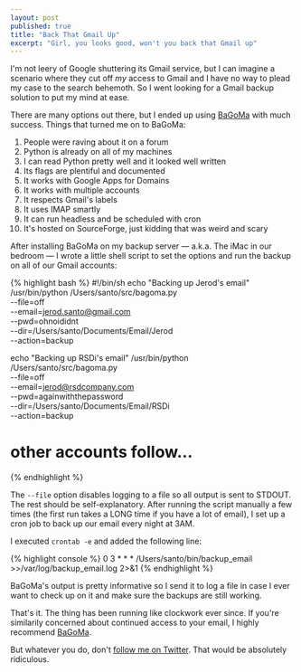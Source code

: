 ```yaml
---
layout: post
published: true
title: "Back That Gmail Up"
excerpt: "Girl, you looks good, won't you back that Gmail up"
---
```


I'm not leery of Google shuttering its Gmail service, but I can imagine a scenario where they cut off *my* access to Gmail and I have no way to plead my case to the search behemoth. So I went looking for a Gmail backup solution to put my mind at ease.

There are many options out there, but I ended up using [BaGoMa][bagoma] with much success. Things that turned me on to BaGoMa:

1. People were raving about it on a forum
2. Python is already on all of my machines
2. I can read Python pretty well and it looked well written
3. Its flags are plentiful and documented
4. It works with Google Apps for Domains
5. It works with multiple accounts
6. It respects Gmail's labels
7. It uses IMAP smartly
8. It can run headless and be scheduled with cron
9. It's hosted on SourceForge, just kidding that was weird and scary

After installing BaGoMa on my backup server &mdash; a.k.a. The iMac in our bedroom &mdash; I wrote a little shell script to set the options and run the backup on all of our Gmail accounts:

{% highlight bash %}
#!/bin/sh
echo "Backing up Jerod's email"
/usr/bin/python /Users/santo/src/bagoma.py \
  --file=off \
  --email=jerod.santo@gmail.com \
  --pwd=ohnoididnt \
  --dir=/Users/santo/Documents/Email/Jerod \
  --action=backup

echo "Backing up RSDi's email"
/usr/bin/python /Users/santo/src/bagoma.py \
  --file=off \
  --email=jerod@rsdcompany.com \
  --pwd=againwiththepassword \
  --dir=/Users/santo/Documents/Email/RSDi \
  --action=backup

# other accounts follow...
{% endhighlight %}

The `--file` option disables logging to a file so all output is sent to STDOUT. The rest should be self-explanatory. After running the script manually a few times (the first run takes a LONG time if you have a lot of email), I set up a cron job to back up our email every night at 3AM.

I executed `crontab -e` and added the following line:

{% highlight console %}
0 3 * * * /Users/santo/bin/backup_email >>/var/log/backup_email.log 2>&1
{% endhighlight %}

BaGoMa's output is pretty informative so I send it to log a file in case I ever want to check up on it and make sure the backups are still working.

That's it. The thing has been running like clockwork ever since. If you're similarily concerned about continued access to your email, I highly recommend [BaGoMa][bagoma].

But whatever you do, don't [follow me on Twitter][follow]. That would be absolutely ridiculous.


[bagoma]:http://bagoma.sourceforge.net/
[follow]:http://twitter.com/jerodsanto

